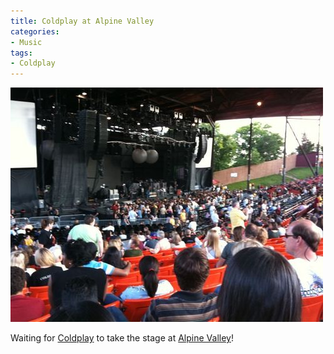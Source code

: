 ```yaml
---
title: Coldplay at Alpine Valley
categories:
- Music
tags:
- Coldplay
---
```


![](/assets/posts/2009/d52c2206f61c4b75dd732049b1e5539e.jpg)
  



Waiting for [Coldplay](http://coldplay.com/) to take the stage at [Alpine Valley](http://en.wikipedia.org/wiki/Alpine_Valley_Music_Theatre)!
